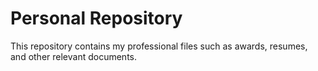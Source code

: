 # Personal Repository

This repository contains my professional files such as awards, resumes, and other relevant documents.
